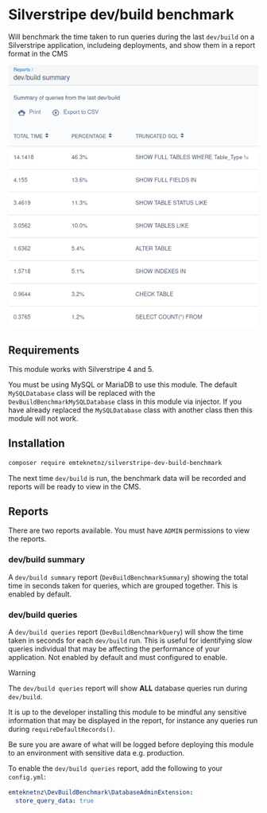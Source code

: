 # Silverstripe dev/build benchmark

Will benchmark the time taken to run queries during the last `dev/build` on a Silverstripe application, includeing deployments, and show them in a report format in the CMS

![screenshot](screenshot.png)

## Requirements

This module works with Silverstripe 4 and 5.

You must be using MySQL or MariaDB to use this module. The default `MySQLDatabase` class will be replaced with the `DevBuildBenchmarkMySQLDatabase` class in this module via injector. If you have already replaced the `MySQLDatabase` class with another class then this module will not work.

## Installation

```bash
composer require emteknetnz/silverstripe-dev-build-benchmark
```

The next time `dev/build` is run, the benchmark data will be recorded and reports will be ready to view in the CMS.

## Reports

There are two reports available. You must have `ADMIN` permissions to view the reports.

### dev/build summary

A `dev/build summary` report (`DevBuildBenchmarkSummary`) showing the total time in seconds taken for queries, which are grouped together. This is enabled by default.

### dev/build queries

A `dev/build queries` report (`DevBuildBenchmarkQuery`) will show the time taken in seconds for each `dev/build` run. This is useful for identifying slow queries individual that may be affecting the performance of your application. Not enabled by default and must configured to enable.

> [!WARNING]
> The `dev/build queries` report will show **ALL** database queries run during `dev/build`.
>
> It is up to the developer installing this module to be mindful any sensitive information that may be displayed in the report, for instance any queries run during `requireDefaultRecords()`.
>
> Be sure you are aware of what will be logged before deploying this module to an environment with sensitive data e.g. production.

To enable the `dev/build queries` report, add the following to your `config.yml`:

```yaml
emteknetnz\DevBuildBenchmark\DatabaseAdminExtension:
  store_query_data: true
```
